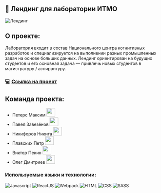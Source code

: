 ## 🚀 Лендинг для лаборатории ИТМО 

![Лендинг](https://sun9-30.userapi.com/impg/ABRReviA_hndB4-fd79-heWPIaln3kOA_90P6Q/1nkQk72AO7s.jpg?size=1480x666&quality=96&sign=6638076dfa8f10c00ffbe967136e31c1&type=album)

## О проекте: 
Лаборатория входит в состав Национального центра когнитивных разработок и специализируется на выполнении разных промышленных задач на основе больших данных. Лендинг ориентирован на будущих студентов и его основная задача — привлечь новых студентов в магистратуру / аспирантуру.

### 💻 [Ссылка на проект](https://kejjero.github.io/ITMO/)

## Команда проекта:
+ Петерс Максим <img width="28" src="https://www.userlogos.org/files/icn_github2.png"/>
+ Павел Завезёнов <img width="28" src="https://www.userlogos.org/files/icn_github2.png"/>
+ Никифоров Никита <img width="28" src="https://www.userlogos.org/files/icn_github2.png"/>
+ Плавских Петр <img width="28" src="https://www.userlogos.org/files/icn_github2.png"/>
+ Виктор Пекин <img width="28" src="https://www.userlogos.org/files/icn_github2.png"/>
+ Олег Дмитриев <img width="28" src="https://www.userlogos.org/files/icn_github2.png"/>

### Используемые языки и технологии: 
![Javascript](https://img.shields.io/badge/-Javascript-0d1117?style=for-the-badge&logo=Javascript)
![ReactJS](https://img.shields.io/badge/-ReactJS-0d1117?style=for-the-badge&logo=React)
![Webpack](https://img.shields.io/badge/-Webpack-0d1117?style=for-the-badge&logo=Webpack)
![HTML](https://img.shields.io/badge/-HTML-0d1117?style=for-the-badge&logo=html5)
![CSS](https://img.shields.io/badge/-CSS-0d1117?style=for-the-badge&logo=css3)
![SASS](https://img.shields.io/badge/-SASS-0d1117?style=for-the-badge&logo=sass)
